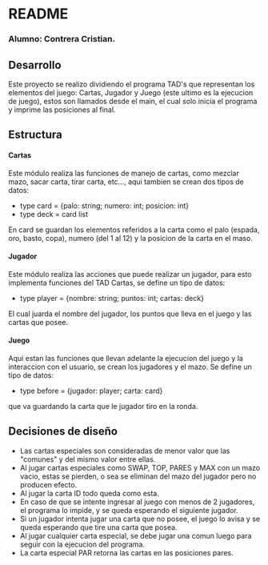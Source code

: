 # README

### Alumno: Contrera Cristian.

## Desarrollo

Este proyecto se realizo dividiendo el programa TAD's que representan los elementos del juego: Cartas, Jugador y Juego (este ultimo es la ejecucion de juego), estos son llamados desde el main, el cual solo inicia el programa y imprime las posiciones al final.

## Estructura

#### Cartas

Este módulo realiza las funciones de manejo de cartas, como mezclar mazo, sacar carta, tirar carta, etc..., aqui tambien se crean dos tipos de datos:

* type card = {palo: string; numero: int; posicion: int}
* type deck = card list

En card se guardan los elementos referidos a la carta como el palo (espada, oro, basto, copa), numero (del 1 al 12) y la posicion de la carta en el maso.

#### Jugador

Este módulo realiza las acciones que puede realizar un jugador, para esto implementa funciones del TAD Cartas, se define un tipo de datos:

* type player = {nombre: string; puntos: int; cartas: deck}

El cual juarda el nombre del jugador, los puntos que lleva en el juego y las cartas que posee.

#### Juego

Aqui estan las funciones que llevan adelante la ejecucion del juego y la interaccion con el usuario, se crean los jugadores y el mazo. Se define un tipo de datos:

* type before = {jugador: player; carta: card}
 
que va guardando la carta que le jugador tiro en la ronda.

## Decisiones de diseño

* Las cartas especiales son consideradas de menor valor que las "comunes" y del mismo valor entre ellas.
* Al jugar cartas especiales como SWAP, TOP, PARES y MAX con un mazo vacio, estas se pierden, o sea se eliminan del mazo del jugador pero no producen efecto.
* Al jugar la carta ID todo queda como esta.
* En caso de que se intente ingresar al juego con menos de 2 jugadores, el programa lo impide, y se queda esperando el siguiente jugador.
* Si un jugador intenta jugar una carta que no posee, el juego lo avisa y se queda esperando que tire una carta que posea.
* Al jugar cualquier carta especial, se debe jugar una comun luego para seguir con la ejecucion del programa.
* La carta especial PAR retorna las cartas en las posiciones pares.
